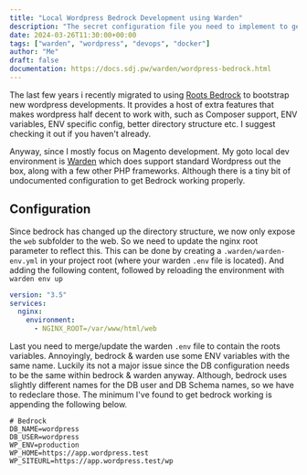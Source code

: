 ```yaml
---
title: "Local Wordpress Bedrock Development using Warden"
description: "The secret configuration file you need to implement to get Roots Bedrock working with the warden.dev local environment"
date: 2024-03-26T11:30:00+00:00
tags: ["warden", "wordpress", "devops", "docker"]
author: "Me"
draft: false
documentation: https://docs.sdj.pw/warden/wordpress-bedrock.html
---
```

The last few years i recently migrated to using [Roots Bedrock](https://roots.io/bedrock/) to bootstrap new wordpress developments. It provides a host of extra features that makes wordpress half decent to work with, such as Composer support, ENV variables, ENV specific config, better directory structure etc. I suggest checking it out if you haven't already.

Anyway, since I mostly focus on Magento development. My goto local dev environment is [Warden](https://warden.dev) which does support standard Wordpress out the box, along with a few other PHP frameworks. Although there is a tiny bit of undocumented configuration to get Bedrock working properly.

## Configuration

Since bedrock has changed up the directory structure, we now only expose the `web` subfolder to the web. So we need to update the nginx root parameter to reflect this. This can be done by creating a `.warden/warden-env.yml` in your project root (where your warden `.env` file is located). And adding the following content, followed by reloading the environment with `warden env up`
```yml
version: "3.5"
services:
  nginx:
    environment:
      - NGINX_ROOT=/var/www/html/web
```

Last you need to merge/update the warden `.env` file to contain the roots variables. Annoyingly, bedrock & warden use some ENV variables with the same name. Luckily its not a major issue since the DB configuration needs to be the same within bedrock & warden anyway. Although, bedrock uses slightly different names for the DB user and DB Schema names, so we have to redeclare those. The minimum I've found to get bedrock working is appending the following below.
```
# Bedrock
DB_NAME=wordpress
DB_USER=wordpress
WP_ENV=production
WP_HOME=https://app.wordpress.test
WP_SITEURL=https://app.wordpress.test/wp
```
